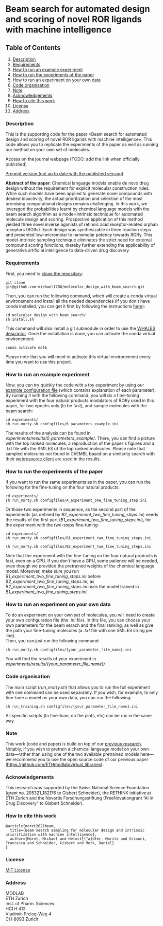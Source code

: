 # Beam search for automated design and scoring of novel ROR ligands with machine intelligence


## Table of Contents
1. [Description](#Description)
2. [Requirements](#Requirements)
3. [How to run an example experiment](#Run_examples)
5. [How to run the experiments of the paper](#Run_paper)
6. [How to run an experiment on your own data](#Run_own)
7. [Code organisation](#organisation)
8. [Note](#Note)
9. [Acknowledgements](#Acknowledgements)
10. [How to cite this work](#Cite)
11. [License](#license)
12. [Address](#Address)


### Description<a name="Description"></a>

This is the supporting code for the paper «Beam search for automated design and scoring of novel ROR ligands with machine intelligence». This code allows you to replicate the experiments of the paper as well as running our method on your own set of molecules.

Access on the journal webpage (TODO: add the link when officially published)   

[Preprint version (not up to date with the published version)](https://chemrxiv.org/articles/preprint/Beam_Search_Sampling_for_Molecular_Design_and_Intrinsic_Prioritization_with_Machine_Intelligence/14153408?file=26677325)   


**Abstract of the paper**: Chemical language models enable de novo drug design without the requirement for explicit molecular construction rules. While such models have been applied to generate novel compounds with desired bioactivity, the actual prioritization and selection of the most promising computational designs remains challenging. In this work, we leveraged the probabilities learnt by chemical language models with the beam search algorithm as a model-intrinsic technique for automated molecule design and scoring. Prospective application of this method yielded three novel inverse agonists of retinoic acid receptor-related orphan receptors (RORs). Each design was synthesizable in three reaction steps and presented low-micromolar to nanomolar potency towards ROR&gamma;. This model-intrinsic sampling technique eliminates the strict need for external compound scoring functions, thereby further extending the applicability of generative artificial intelligence to data-driven drug discovery.    

### Requirements<a name="Requirements"></a>

First, you need to [clone the repository](https://docs.github.com/en/github/creating-cloning-and-archiving-repositories/cloning-a-repository):

```
git clone git@github.com:michael1788/molecular_design_with_beam_search.git
```
Then, you can run the following command, which will create a conda virtual environement and install all the needed dependencies (if you don't have conda installed, you can get it first by following the instructions [here](https://docs.conda.io/projects/conda/en/latest/user-guide/install/index.html)):   

```
cd molecular_design_with_beam_search/
sh install.sh
```

This command will also install a git submodule in order to use the [WHALES descriptor](https://github.com/grisoniFr/scaffold_hopping_whales). Once the installation is done, you can activate the conda virtual environement:

```
conda activate molb
```
Please note that you will need to activate this virtual environement every time you want to use this project. 

### How to run an example experiment<a name="Run_examples"></a>

Now, you can try quickly the code with a toy experiment by using our [example configuration file](https://github.com/michael1788/molecular_design_with_beam_search/blob/master/experiments/configfiles/0_parameters_example.ini) (which contains explanation of each parameter). By running it with the following command, you will do a fine-tuning experiment with the four natural products modulators of ROR&gamma; used in this paper, for two epochs only (to be fast), and sample molecules with the beam search:

```
cd experiments/
sh run_morty.sh configfiles/0_parameters_example.ini
```

The results of the analysis can be found in *experiments/results/0_parameters_example/*. There, you can find a picture with the top ranked molecules, a reproduction of the paper's figures and a .txt file with the SMILES of the top ranked molecules. Please note that sampled molecules not found in ChEMBL based on a similarity search with their [webresource client](https://github.com/chembl/chembl_webresource_client) are used in the results.

### How to run the experiments of the paper<a name="Run_paper"></a>

If you want to run the same experiments as in the paper, you can run the following for the fine-tuning on the four natural products:   

```
cd experiments/
sh run_morty.sh configfiles/A_experiment_one_fine_tuning_step.ini
```

Or those two experiments in sequence, as the second part of the experiments (as defined by *B2_experiment_two_fine_tuning_steps.ini*) needs the results of the first part (*B1_experiment_two_fine_tuning_steps.ini*), for the experiment with the two-steps fine-tuning:

```
cd experiments/
sh run_morty.sh configfiles/B1_experiment_two_fine_tuning_steps.ini
```

```
sh run_morty.sh configfiles/B2_experiment_two_fine_tuning_steps.ini
```

Note that the experiment with the fine-tuning on the four natural products is fast, even on a CPU. If you don't have 
a GPU, some patience will be needed, even though we provided the pretrained weights of the chemical language model. 
Moreover, make sure you run *B1_experiment_two_fine_tuning_steps.ini* before *B2_experiment_two_fine_tuning_steps.ini*, as *B2_experiment_two_fine_tuning_steps.ini* uses the model trained in *B1_experiment_two_fine_tuning_steps.ini*.

### How to run an experiment on your own data<a name="Run_own"></a>

To do an experiment on your own set of molecules, you will need to create your own configuration file (the *.ini* file). In this file, you can choose your own parameters for the beam serach and the final ranking, as well as give the path your fine-tuning molecules (a *.txt* file with one SMILES string per line).    
Then, you can just run the following command:

```
sh run_morty.sh configfiles/{your_parameter_file_name}.ini
```

You will find the results of your experiment in *experiments/results/{your_parameter_file_name}/*

### Code organisation <a name="organisation"></a>

The main script (*run_morty.sh*) that allows you to run the full experiment with one command can be used separately. If you wish, for example, to only fine-tune a model on your own data, you can run the following:

```
sh run_training.sh configfiles/{your_parameter_file_name}.ini
```
All specific scripts (to fine-tune, do the plots, etc) can be run in the same way.

### Note <a name="Note"></a>

This work (code and paper) is build on top of our [previous research](https://www.nature.com/articles/s42256-020-0160-y.epdf?author_access_token=kx71VwOu26XWGELCg3BP-NRgN0jAjWel9jnR3ZoTv0MojvyIaQWNqzF7aemIUbYlNUc8tqoGgWco3JoR6d8H9plcxmpko09VfAUvw6-sCHyp8bABy7FhZ89AUc_da9ZU3s4YWQy4gK0meFq2XLhHYA%3D%3D). Notably, if you wish to pretrain a chemical langauge model on your own data—rather than using one of the two available pretrained models here—we recommend you to use the open source code of our previous paper  (https://github.com/ETHmodlab/virtual_libraries).

### Acknowledgements <a name="Acknowledgements"></a>

This research was supported by the Swiss National Science Foundation (grant no. 205321_182176 to Gisbert Schneider), the RETHINK initiative at ETH Zurich and the Novartis Forschungsstiftung (FreeNovationgrant “AI in Drug Discovery” to Gisbert Schneider).
 
### How to cite this work<a name="Cite"></a>
```
@article{moret2021beam,
  title={Beam search sampling for molecular design and intrinsic prioritization with machine intelligence},
  author={Moret, Michael and Helmst{\"a}dter, Moritz and Grisoni, Francesca and Schneider, Gisbert and Merk, Daniel}
}
```

### License<a name="License"></a>
[MIT License](LICENSE)

### Address<a name="Address"></a>
MODLAB   
ETH Zurich   
Inst. of Pharm. Sciences   
HCI H 413   
Vladimir-​Prelog-Weg 4   
CH-​8093 Zurich   
